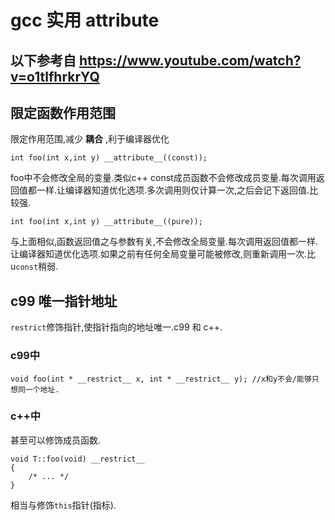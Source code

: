 # gcc 实用 attribute

以下参考自 https://www.youtube.com/watch?v=o1tlfhrkrYQ
----
## 限定函数作用范围

限定作用范围,减少 **耦合** ,利于编译器优化

```
int foo(int x,int y) __attribute__((const));
```

foo中不会修改全局的变量.类似c++ const成员函数不会修改成员变量.每次调用返回值都一样.让编译器知道优化选项.多次调用则仅计算一次,之后会记下返回值.比较强.

```
int foo(int x,int y) __attribute__((pure));
```

与上面相似,函数返回值之与参数有关,不会修改全局变量.每次调用返回值都一样.让编译器知道优化选项.如果之前有任何全局变量可能被修改,则重新调用一次.比u`const`稍弱.

## c99 唯一指针地址

`restrict`修饰指针,使指针指向的地址唯一.c99 和 c++.

### c99中
```
void foo(int * __restrict__ x, int * __restrict__ y); //x和y不会/能够只想同一个地址.
```
### c++中

甚至可以修饰成员函数.

```
void T::foo(void) __restrict__ 
{
    /* ... */
}
```
相当与修饰`this`指针(指标).


